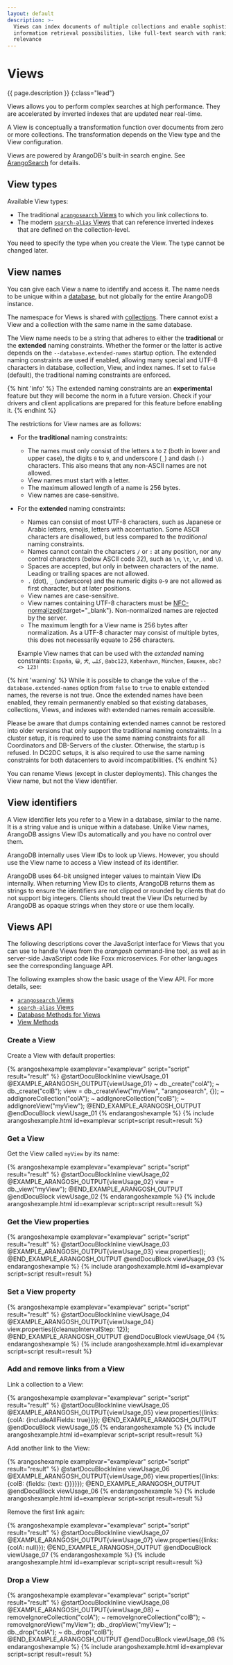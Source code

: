 ```yaml
---
layout: default
description: >-
  Views can index documents of multiple collections and enable sophisticated
  information retrieval possibilities, like full-text search with ranking by
  relevance
---
```

# Views

{{ page.description }}
{:class="lead"}

Views allows you to perform complex searches at high performance. They are
accelerated by inverted indexes that are updated near real-time.

A View is conceptually a transformation function over documents from zero or
more collections. The transformation depends on the View type and the View
configuration.

Views are powered by ArangoDB's built-in search engine.
See [ArangoSearch](arangosearch.html) for details.

## View types

Available View types:

- The traditional [`arangosearch` Views](arangosearch-views.html) to which
  you link collections to.
- The modern [`search-alias` Views](arangosearch-views-search-alias.html)
  that can reference inverted indexes that are defined on the collection-level.

You need to specify the type when you create the View.
The type cannot be changed later.

## View names

You can give each View a name to identify and access it. The name needs to
be unique within a [database](data-modeling-databases.html), but not globally
for the entire ArangoDB instance.

The namespace for Views is shared with [collections](data-modeling-collections.html).
There cannot exist a View and a collection with the same name in the same database.

The View name needs to be a string that adheres to either the **traditional**
or the **extended** naming constraints. Whether the former or the latter is
active depends on the `--database.extended-names` startup option.
The extended naming constraints are used if enabled, allowing many special and
UTF-8 characters in database, collection, View, and index names. If set to
`false` (default), the traditional naming constraints are enforced.

{% hint 'info' %}
The extended naming constraints are an **experimental** feature but they will
become the norm in a future version. Check if your drivers and client applications
are prepared for this feature before enabling it.
{% endhint %}

The restrictions for View names are as follows:

- For the **traditional** naming constraints:
  - The names must only consist of the letters `A` to `Z` (both in lower 
    and upper case), the digits `0` to `9`, and underscore (`_`) and dash   (`-`)
    characters. This also means that any non-ASCII names are not allowed.
  - View names must start with a letter.
  - The maximum allowed length of a name is 256 bytes.
  - View names are case-sensitive.

- For the **extended** naming constraints:
  - Names can consist of most UTF-8 characters, such as Japanese or Arabic
    letters, emojis, letters with accentuation. Some ASCII characters are
    disallowed, but less compared to the  _traditional_ naming constraints.
  - Names cannot contain the characters `/` or `:` at any position, nor any
    control characters (below ASCII code 32), such as `\n`, `\t`, `\r`, and `\0`.
  - Spaces are accepted, but only in between characters of the name. Leading
    or trailing spaces are not allowed.
  - `.` (dot), `_` (underscore) and the numeric digits `0`-`9` are not allowed
    as first character, but at later positions.
  - View names are case-sensitive.
  - View names containing UTF-8 characters must be 
    [NFC-normalized](https://en.wikipedia.org/wiki/Unicode_equivalence#Normal_forms){:target="_blank"}.
    Non-normalized names are rejected by the server.
  - The maximum length for a View name is 256 bytes after normalization. 
    As a UTF-8 character may consist of multiple bytes, this does not necessarily 
    equate to 256 characters.

  Example View names that can be used with the _extended_ naming constraints:
  `España`, `😀`, `犬`, `كلب`, `@abc123`, `København`, `München`, `Бишкек`, `abc? <> 123!`

{% hint 'warning' %}
While it is possible to change the value of the
`--database.extended-names` option from `false` to `true` to enable
extended names, the reverse is not true. Once the extended names have been
enabled, they remain permanently enabled so that existing databases,
collections, Views, and indexes with extended names remain accessible.

Please be aware that dumps containing extended names cannot be restored
into older versions that only support the traditional naming constraints. In a
cluster setup, it is required to use the same naming constraints for all
Coordinators and DB-Servers of the cluster. Otherwise, the startup is
refused. In DC2DC setups, it is also required to use the same naming constraints
for both datacenters to avoid incompatibilities.
{% endhint %}

You can rename Views (except in cluster deployments). This changes the
View name, but not the View identifier.

## View identifiers

A View identifier lets you refer to a View in a database, similar to
the name. It is a string value and is unique within a database. Unlike
View names, ArangoDB assigns View IDs automatically and you have no
control over them.

ArangoDB internally uses View IDs to look up Views. However, you
should use the View name to access a View instead of its identifier.

ArangoDB uses 64-bit unsigned integer values to maintain View IDs
internally. When returning View IDs to clients, ArangoDB returns them as
strings to ensure the identifiers are not clipped or rounded by clients that do
not support big integers. Clients should treat the View IDs returned by
ArangoDB as opaque strings when they store or use them locally.

## Views API

The following descriptions cover the JavaScript interface for Views that
you can use to handle Views from the _arangosh_ command-line tool, as
well as in server-side JavaScript code like Foxx microservices.
For other languages see the corresponding language API.

The following examples show the basic usage of the View API.
For more details, see:

- [`arangosearch` Views](arangosearch-views.html)
- [`search-alias` Views](arangosearch-views-search-alias.html)
- [Database Methods for Views](data-modeling-views-database-methods.html)
- [View Methods](data-modeling-views-view-methods.html)

### Create a View

Create a View with default properties:

{% arangoshexample examplevar="examplevar" script="script" result="result" %}
    @startDocuBlockInline viewUsage_01
    @EXAMPLE_ARANGOSH_OUTPUT{viewUsage_01}
    ~ db._create("colA");
    ~ db._create("colB");
    view = db._createView("myView", "arangosearch", {});
    ~ addIgnoreCollection("colA");
    ~ addIgnoreCollection("colB");
    ~ addIgnoreView("myView");
    @END_EXAMPLE_ARANGOSH_OUTPUT
    @endDocuBlock viewUsage_01
{% endarangoshexample %}
{% include arangoshexample.html id=examplevar script=script result=result %}

### Get a View

Get the View called `myView` by its name:

{% arangoshexample examplevar="examplevar" script="script" result="result" %}
    @startDocuBlockInline viewUsage_02
    @EXAMPLE_ARANGOSH_OUTPUT{viewUsage_02}
    view = db._view("myView");
    @END_EXAMPLE_ARANGOSH_OUTPUT
    @endDocuBlock viewUsage_02
{% endarangoshexample %}
{% include arangoshexample.html id=examplevar script=script result=result %}

### Get the View properties

{% arangoshexample examplevar="examplevar" script="script" result="result" %}
    @startDocuBlockInline viewUsage_03
    @EXAMPLE_ARANGOSH_OUTPUT{viewUsage_03}
    view.properties();
    @END_EXAMPLE_ARANGOSH_OUTPUT
    @endDocuBlock viewUsage_03
{% endarangoshexample %}
{% include arangoshexample.html id=examplevar script=script result=result %}

### Set a View property

{% arangoshexample examplevar="examplevar" script="script" result="result" %}
    @startDocuBlockInline viewUsage_04
    @EXAMPLE_ARANGOSH_OUTPUT{viewUsage_04}
    view.properties({cleanupIntervalStep: 12});
    @END_EXAMPLE_ARANGOSH_OUTPUT
    @endDocuBlock viewUsage_04
{% endarangoshexample %}
{% include arangoshexample.html id=examplevar script=script result=result %}

### Add and remove links from a View

Link a collection to a View:

{% arangoshexample examplevar="examplevar" script="script" result="result" %}
    @startDocuBlockInline viewUsage_05
    @EXAMPLE_ARANGOSH_OUTPUT{viewUsage_05}
    view.properties({links: {colA: {includeAllFields: true}}});
    @END_EXAMPLE_ARANGOSH_OUTPUT
    @endDocuBlock viewUsage_05
{% endarangoshexample %}
{% include arangoshexample.html id=examplevar script=script result=result %}

Add another link to the View:

{% arangoshexample examplevar="examplevar" script="script" result="result" %}
    @startDocuBlockInline viewUsage_06
    @EXAMPLE_ARANGOSH_OUTPUT{viewUsage_06}
    view.properties({links: {colB: {fields: {text: {}}}}});
    @END_EXAMPLE_ARANGOSH_OUTPUT
    @endDocuBlock viewUsage_06
{% endarangoshexample %}
{% include arangoshexample.html id=examplevar script=script result=result %}

Remove the first link again:

{% arangoshexample examplevar="examplevar" script="script" result="result" %}
    @startDocuBlockInline viewUsage_07
    @EXAMPLE_ARANGOSH_OUTPUT{viewUsage_07}
    view.properties({links: {colA: null}});
    @END_EXAMPLE_ARANGOSH_OUTPUT
    @endDocuBlock viewUsage_07
{% endarangoshexample %}
{% include arangoshexample.html id=examplevar script=script result=result %}

### Drop a View

{% arangoshexample examplevar="examplevar" script="script" result="result" %}
    @startDocuBlockInline viewUsage_08
    @EXAMPLE_ARANGOSH_OUTPUT{viewUsage_08}
    ~ removeIgnoreCollection("colA");
    ~ removeIgnoreCollection("colB");
    ~ removeIgnoreView("myView");
    db._dropView("myView");
    ~ db._drop("colA");
    ~ db._drop("colB");
    @END_EXAMPLE_ARANGOSH_OUTPUT
    @endDocuBlock viewUsage_08
{% endarangoshexample %}
{% include arangoshexample.html id=examplevar script=script result=result %}

